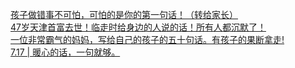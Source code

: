  
[孩子做错事不可怕，可怕的是你的第一句话！（转给家长）](http://www.dianyue.me/archives/401/7e34w391kbdsljdv/)  
[47岁天津首富去世！临走时给身边的人说的话！所有人都沉默了！](http://www.dianyue.me/archives/455/fr52eae9szcn4q49/)  
[一位非常霸气的妈妈，写给自己的孩子的五十句话。有孩子的果断拿走!](http://www.dianyue.me/archives/809/xocbxkutdgxlkh80/)  
[7.17 | 暖心的话，一句就够。](http://www.dianyue.me/archives/653/5nmrymu1h0lpcuy7/)